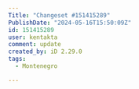 ```yaml
---
Title: "Changeset #151415289"
PublishDate: "2024-05-16T15:50:09Z"
id: 151415289
user: kentakta
comment: update
created_by: iD 2.29.0
tags:
  - Montenegro

---
```

